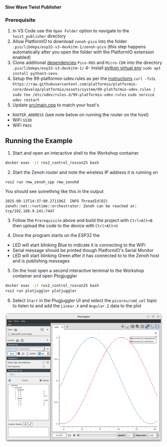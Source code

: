 #### Sine Wave Twist Publisher

### Prerequisite
1. In VS Code use the `Open Folder` option to navigate to the `twist_publisher` directory
2. Allow PlatformIO to download `zenoh-pico` into the folder `.pio/libdeps/esp32-s3-devkitm-1/zenoh-pico` (this step happens automatically after you open the folder with the PlatformIO extension enabled)
3. Clone additional [dependencies](platformio.ini#L35) `Pico-ROS` and `Micro-CDR` into the directory `.pio/libdeps/esp32-s3-devkitm-1/`
4- Install [python virtual env](https://docs.platformio.org/en/latest/faq/install-python.html) `sudo apt install python3-venv`.
5. Setup the 99-platformio-udev.rules as per the [instructions](https://docs.platformio.org/en/latest/core/installation/udev-rules.html#platformio-udev-rules)
`curl -fsSL https://raw.githubusercontent.com/platformio/platformio-core/develop/platformio/assets/system/99-platformio-udev.rules | sudo tee /etc/udev/rules.d/99-platformio-udev.rules`
`sudo service udev restart`
6. Update [src/main.cpp](src/main.cpp#L10-L15) to match your host's 
- `ROUTER_ADDRESS` (see note below on running the router on the host)
- WiFi `SSID`
- WiFi `PASS`

## Running the Example

1. Start and open an interactive shell to the Workshop container
```bash
docker exec -it ros2_control_roscon25 bash
```

2. Start the Zenoh router and note the wireless IP address it is running on
```bash
ros2 run rmw_zenoh_cpp rmw_zenohd
```

You should see something like this in the output
```
2025-08-13T14:37:00.271196Z  INFO ThreadId(02) zenoh::net::runtime::orchestrator: Zenoh can be reached at: tcp/192.168.9.241:7447
```

3.  Follow the `Prerequisite` above and build the project with `Ctrl+Alt+B` then upload the code to the device with `Ctrl+Alt+U`

4. Once the program starts on the ESP32 the 
- LED will start blinking Blue to indicate it is connecting to the WiFi
- Serial message should be printed though PlatformIO's Serial Monitor
- LED will start blinking Green after it has connected to to the Zenoh host and is publishing messages

5. On the host open a second interactive terminal to the Workshop container and open Plogjuggler
```bash
docker exec -it ros2_control_roscon25 bash
ros2 run plotjuggler plotjuggler
```

6. Select `Start` in the Plugjuggler UI and select the `picoros/cmd_vel` topic to listen to and add the `Linear.X` and `Angular.Z` data to the plot

<img src="../docs/picoros_cmd_vel_example_plot.png">
